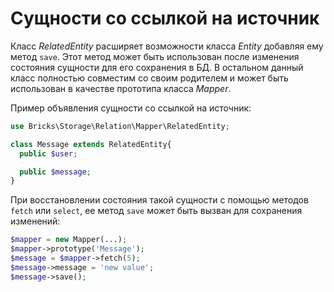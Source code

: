 # Сущности со ссылкой на источник

Класс _RelatedEntity_ расширяет возможности класса _Entity_ добавляя ему метод 
`save`. Этот метод может быть использован после изменения состояния сущности для 
его сохранения в БД. В остальном данный класс полностью совместим со своим 
родителем и может быть использован в качестве прототипа класса _Mapper_.

Пример объявления сущности со ссылкой на источник:
```php
use Bricks\Storage\Relation\Mapper\RelatedEntity;

class Message extends RelatedEntity{
  public $user;

  public $message;
}
```

При восстановлении состояния такой сущности с помощью методов `fetch` или 
`select`, ее метод `save` может быть вызван для сохранения изменений:
```php
$mapper = new Mapper(...);
$mapper->prototype('Message');
$message = $mapper->fetch(5);
$message->message = 'new value';
$message->save();
```
